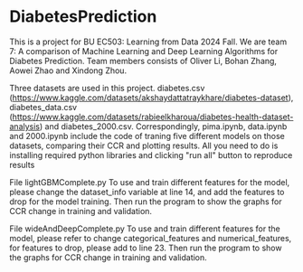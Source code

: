 # DiabetesPrediction
This is a project for BU EC503: Learning from Data 2024 Fall. We are team 7: A comparison of Machine Learning and Deep Learning Algorithms for Diabetes Prediction. Team members consists of Oliver Li, Bohan Zhang, Aowei Zhao and Xindong Zhou.

Three datasets are used in this project. diabetes.csv (https://www.kaggle.com/datasets/akshaydattatraykhare/diabetes-dataset), diabetes_data.csv (https://www.kaggle.com/datasets/rabieelkharoua/diabetes-health-dataset-analysis) and diabetes_2000.csv. Correspondingly, pima.ipynb, data.ipynb and 2000.ipynb include the code of traning five different models on those datasets, comparing their CCR and plotting results. All you need to do is installing required python libraries and clicking "run all" button to reproduce results

File lightGBMComplete.py
To use and train different features for the model, please change the dataset_info variable at line 14, and add the features to drop for the model training. Then run the program to show the graphs for CCR change in training and validation. 

File wideAndDeepComplete.py
To use and train different features for the model, please refer to change categorical_features and numerical_features, for features to drop, please add to line 23. Then run the program to show the graphs for CCR change in training and validation. 

